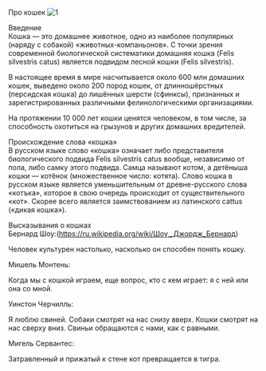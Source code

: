 Про кошек  ![1](https://github.com/Dizenax/-./assets/150991458/4434448e-8991-4be2-aaa3-82746f47d62e)

Введение  
Кошка — это домашнее животное, одно из наиболее популярных (наряду с собакой) «животных-компаньонов». С точки зрения современной биологической систематики домашняя кошка (Felis silvestris catus) является подвидом лесной кошки (Felis silvestris).  

В настоящее время в мире насчитывается около 600 млн домашних кошек, выведено около 200 пород кошек, от длинношёрстных (персидская кошка) до лишённых шерсти (сфинксы), признанных и зарегистрированных различными фелинологическими организациями.  

На протяжении 10 000 лет кошки ценятся человеком, в том числе, за способность охотиться на грызунов и других домашних вредителей.  

Происхождение слова «кошка»  
В русском языке слово «кошка» означает либо представителя биологического подвида Felis silvestris catus вообще, независимо от пола, либо самку этого подвида. Самца называют котом, а детёныша кошки — котёнок (множественное число: котята). Слово кошка в русском языке является уменьшительным от древне-русского слова «котъка», которое в свою очередь происходит от существительного «кот». Скорее всего является заимствованием из латинского cattus («дикая кошка»).  
  
Высказывания о кошках  
Бернард Шоу:(https://ru.wikipedia.org/wiki/Шоу,_Джордж_Бернард)    
  
Человек культурен настолько, насколько он способен понять кошку.  
  
Мишель Монтень:  
  
Когда мы с кошкой играем, еще вопрос, кто с кем играет: я с ней или она со мной.  
  
Уинстон Черчилль:  
  
Я люблю свиней. Собаки смотрят на нас снизу вверх. Кошки смотрят на нас сверху вниз. Свиньи обращаются с нами, как с равными.  
  
Мигель Сервантес:  
  
Затравленный и прижатый к стене кот превращается в тигра.  
